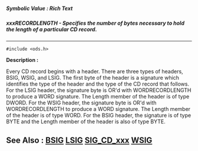 ##### Symbolic Value : Rich Text
##### xxxRECORDLENGTH - Specifies the number of bytes necessary to hold the length of a particular CD record.
---
```
#include <ods.h>
```
**Description :**

Every CD record begins with a header.  There are three types of headers, BSIG, 
WSIG, and LSIG.  The first byte of the header is a signature which identifies 
the type of the header and the type of the CD record that follows.   For the 
LSIG header, the signature byte is OR'd with WORDRECORDLENGTH to produce a WORD 
signature.  The Length member of the header is of type DWORD.  For the WSIG 
header, the signature byte is OR'd with WORDRECORDLENGTH to produce a WORD 
signature.  The Length member of the header is of type WORD.   For the BSIG 
header, the signature is of type BYTE and the Length member of the header is 
also of type BYTE.

**See Also :**
[BSIG](/domino-c-api-docs/reference/Data/BSIG)
[LSIG](/domino-c-api-docs/reference/Data/LSIG)
[SIG_CD_xxx](/domino-c-api-docs/reference/Symb/SIG_CD_xxx)
[WSIG](/domino-c-api-docs/reference/Data/WSIG)
---
